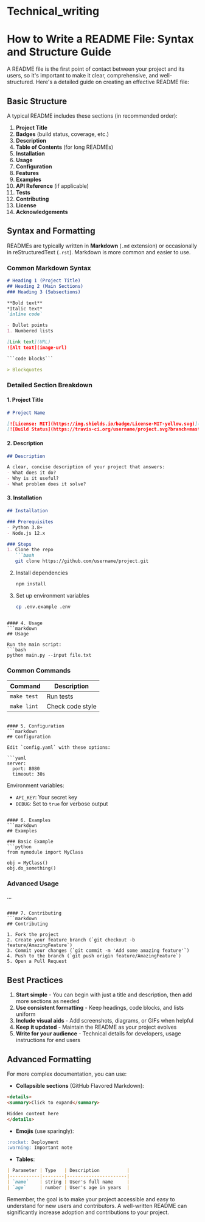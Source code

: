 # Technical_writing
# How to Write a README File: Syntax and Structure Guide

A README file is the first point of contact between your project and its users, so it's important to make it clear, comprehensive, and well-structured. Here's a detailed guide on creating an effective README file:

## Basic Structure

A typical README includes these sections (in recommended order):

1. **Project Title**
2. **Badges** (build status, coverage, etc.)
3. **Description**
4. **Table of Contents** (for long READMEs)
5. **Installation**
6. **Usage**
7. **Configuration**
8. **Features**
9. **Examples**
10. **API Reference** (if applicable)
11. **Tests**
12. **Contributing**
13. **License**
14. **Acknowledgements**

## Syntax and Formatting

READMEs are typically written in **Markdown** (`.md` extension) or occasionally in reStructuredText (`.rst`). Markdown is more common and easier to use.

### Common Markdown Syntax

```markdown
# Heading 1 (Project Title)
## Heading 2 (Main Sections)
### Heading 3 (Subsections)

**Bold text**
*Italic text*
`inline code`

- Bullet points
1. Numbered lists

[Link text](URL)
![Alt text](image-url)

```code blocks```

> Blockquotes
```

### Detailed Section Breakdown

#### 1. Project Title
```markdown
# Project Name

[![License: MIT](https://img.shields.io/badge/License-MIT-yellow.svg)](https://opensource.org/licenses/MIT)
[![Build Status](https://travis-ci.org/username/project.svg?branch=master)](https://travis-ci.org/username/project)
```

#### 2. Description
```markdown
## Description

A clear, concise description of your project that answers:
- What does it do?
- Why is it useful?
- What problem does it solve?
```

#### 3. Installation
```markdown
## Installation

### Prerequisites
- Python 3.8+
- Node.js 12.x

### Steps
1. Clone the repo
   ```bash
   git clone https://github.com/username/project.git
   ```
2. Install dependencies
   ```bash
   npm install
   ```
3. Set up environment variables
   ```bash
   cp .env.example .env
   ```
```

#### 4. Usage
```markdown
## Usage

Run the main script:
```bash
python main.py --input file.txt
```

### Common Commands
| Command | Description |
|---------|-------------|
| `make test` | Run tests |
| `make lint` | Check code style |
```

#### 5. Configuration
```markdown
## Configuration

Edit `config.yaml` with these options:

```yaml
server:
  port: 8080
  timeout: 30s
```

Environment variables:
- `API_KEY`: Your secret key
- `DEBUG`: Set to `true` for verbose output
```

#### 6. Examples
```markdown
## Examples

### Basic Example
```python
from mymodule import MyClass

obj = MyClass()
obj.do_something()
```

### Advanced Usage
...
```

#### 7. Contributing
```markdown
## Contributing

1. Fork the project
2. Create your feature branch (`git checkout -b feature/AmazingFeature`)
3. Commit your changes (`git commit -m 'Add some amazing feature'`)
4. Push to the branch (`git push origin feature/AmazingFeature`)
5. Open a Pull Request
```

## Best Practices

1. **Start simple** - You can begin with just a title and description, then add more sections as needed
2. **Use consistent formatting** - Keep headings, code blocks, and lists uniform
3. **Include visual aids** - Add screenshots, diagrams, or GIFs when helpful
4. **Keep it updated** - Maintain the README as your project evolves
5. **Write for your audience** - Technical details for developers, usage instructions for end users

## Advanced Formatting

For more complex documentation, you can use:

- **Collapsible sections** (GitHub Flavored Markdown):
```markdown
<details>
<summary>Click to expand</summary>

Hidden content here
</details>
```

- **Emojis** (use sparingly):
```markdown
:rocket: Deployment
:warning: Important note
```

- **Tables**:
```markdown
| Parameter | Type   | Description          |
|-----------|--------|----------------------|
| `name`    | string | User's full name     |
| `age`     | number | User's age in years  |
```

Remember, the goal is to make your project accessible and easy to understand for new users and contributors. A well-written README can significantly increase adoption and contributions to your project.

